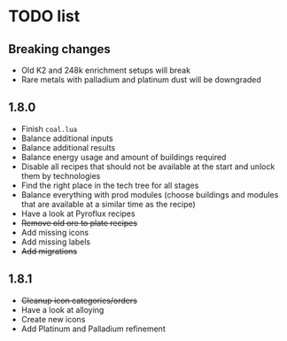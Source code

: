 # TODO list
## Breaking changes
- Old K2 and 248k enrichment setups will break
- Rare metals with palladium and platinum dust will be downgraded

## 1.8.0
- Finish `coal.lua`
- Balance additional inputs
- Balance additional results
- Balance energy usage and amount of buildings required
- Disable all recipes that should not be available at the start and unlock them by technologies
- Find the right place in the tech tree for all stages
- Balance everything with prod modules (choose buildings and modules that are available at a similar time as the recipe)
- Have a look at Pyroflux recipes
- ~~Remove old ore to plate recipes~~
- Add missing icons
- Add missing labels
- ~~Add migrations~~

## 1.8.1
- ~~Cleanup icon categories/orders~~
- Have a look at alloying
- Create new icons
- Add Platinum and Palladium refinement